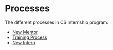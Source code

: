 # Processes
 The different processes in CS Internship program:
  - [New Mentor](https://github.com/cs-internship/cs-internship-spec/blob/master/processes/process-new-mentor.md)
  - [Training Process](https://github.com/cs-internship/cs-internship-spec/blob/master/processes/process-training.md)
  - [New Intern]()
